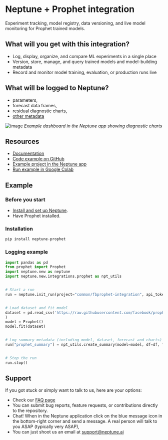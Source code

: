 # Neptune + Prophet integration

Experiment tracking, model registry, data versioning, and live model monitoring for Prophet trained models.

## What will you get with this integration?

* Log, display, organize, and compare ML experiments in a single place
* Version, store, manage, and query trained models and model-building metadata
* Record and monitor model training, evaluation, or production runs live

## What will be logged to Neptune?

* parameters, 
* forecast data frames, 
* residual diagnostic charts, 
* [other metadata](https://docs.neptune.ai/you-should-know/what-can-you-log-and-display)

![image](https://user-images.githubusercontent.com/97611089/188817349-973a49b2-e0d3-44dd-b51d-7dec670158f9.png)
*Example dashboard in the Neptune app showing diagnostic charts*

## Resources

* [Documentation](https://docs.neptune.ai/integrations-and-supported-tools/model-training/prophet)
* [Code example on GitHub](https://github.com/neptune-ai/examples/tree/main/integrations-and-supported-tools/prophet/scripts)
* [Example project in the Neptune app](https://app.neptune.ai/o/common/org/fbprophet-integration/experiments?split=tbl&dash=charts&viewId=standard-view)
* [Run example in Google Colab](https://colab.research.google.com/github/neptune-ai/examples/blob/main/integrations-and-supported-tools/prophet/notebooks/Neptune_prophet.ipynb)

## Example

### Before you start

- [Install and set up Neptune](https://docs.neptune.ai/getting-started/installation).
- Have Prophet installed.

### Installation

```python
pip install neptune-prophet
```

### Logging example

```python
import pandas as pd
from prophet import Prophet
import neptune.new as neptune
import neptune.new.integrations.prophet as npt_utils


# Start a run
run = neptune.init_run(project="common/fbprophet-integration", api_token=neptune.ANONYMOUS_API_TOKEN)


# Load dataset and fit model 
dataset = pd.read_csv('https://raw.githubusercontent.com/facebook/prophet/main/examples/example_wp_log_peyton_manning.csv'
)
model = Prophet()
model.fit(dataset)


# Log summary metadata (including model, dataset, forecast and charts)
run["prophet_summary"] = npt_utils.create_summary(model=model, df=df, fcst=forecast)


# Stop the run
run.stop()
```

## Support

If you got stuck or simply want to talk to us, here are your options:

* Check our [FAQ page](https://docs.neptune.ai/getting-started/getting-help#frequently-asked-questions)
* You can submit bug reports, feature requests, or contributions directly to the repository.
* Chat! When in the Neptune application click on the blue message icon in the bottom-right corner and send a message. A real person will talk to you ASAP (typically very ASAP),
* You can just shoot us an email at support@neptune.ai
